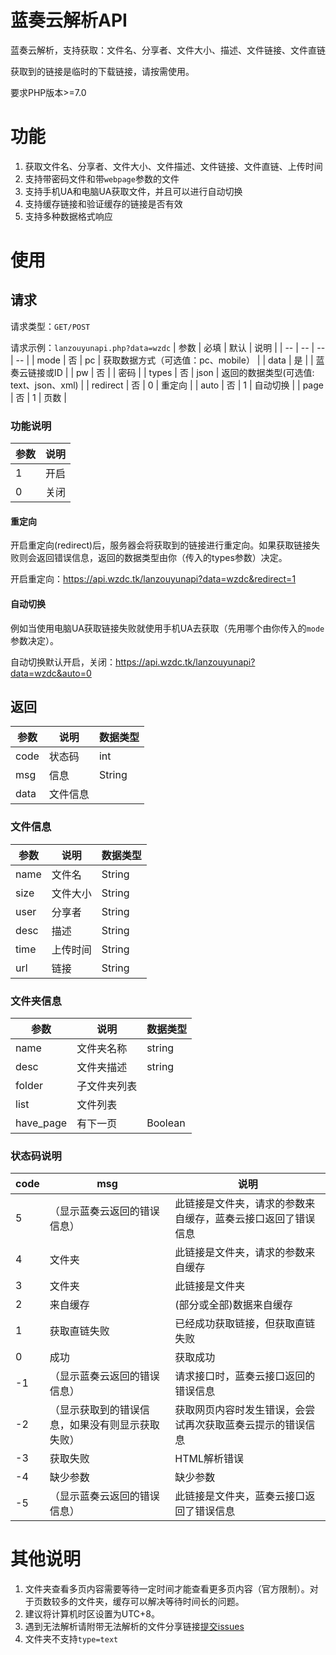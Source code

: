# 蓝奏云解析API
蓝奏云解析，支持获取：文件名、分享者、文件大小、描述、文件链接、文件直链

获取到的链接是临时的下载链接，请按需使用。

要求PHP版本>=7.0

# 功能
1. 获取文件名、分享者、文件大小、文件描述、文件链接、文件直链、上传时间
2. 支持带密码文件和带`webpage`参数的文件
3. 支持手机UA和电脑UA获取文件，并且可以进行自动切换
4. 支持缓存链接和验证缓存的链接是否有效
5. 支持多种数据格式响应

# 使用

## 请求
请求类型：`GET/POST`

请求示例：`lanzouyunapi.php?data=wzdc`
| 参数 | 必填 | 默认 | 说明 |
| -- | -- | -- | -- |
| mode | 否 | pc | 获取数据方式（可选值：pc、mobile） |
| data | 是 | | 蓝奏云链接或ID |
| pw | 否 | | 密码 |
| types | 否 | json | 返回的数据类型(可选值: text、json、xml) |
| redirect | 否 | 0 | 重定向 |
| auto | 否 | 1 | 自动切换 |
| page | 否 | 1 | 页数 |

### 功能说明


| 参数 | 说明 |
| -- | -- |
| 1  | 开启 |
| 0  | 关闭 |

#### 重定向

开启重定向(redirect)后，服务器会将获取到的链接进行重定向。如果获取链接失败则会返回错误信息，返回的数据类型由你（传入的types参数）决定。

开启重定向：https://api.wzdc.tk/lanzouyunapi?data=wzdc&redirect=1

#### 自动切换

例如当使用电脑UA获取链接失败就使用手机UA去获取（先用哪个由你传入的`mode`参数决定）。

自动切换默认开启，关闭：https://api.wzdc.tk/lanzouyunapi?data=wzdc&auto=0

## 返回

| 参数 | 说明 | 数据类型 |
| -- | -- | -- |
| code | 状态码 | int |
| msg | 信息 | String |
| data | 文件信息 |  |

### 文件信息
| 参数 | 说明 | 数据类型 |
| -- | -- | -- |
| name | 文件名 | String |
| size | 文件大小 | String |
| user | 分享者 | String |
| desc | 描述 | String |
| time | 上传时间 | String |
| url | 链接 | String |

### 文件夹信息
| 参数 | 说明 | 数据类型 |
| -- | -- | -- |
| name | 文件夹名称 | string |
| desc | 文件夹描述 | string |
| folder | 子文件夹列表 |  |
| list | 文件列表 | |
| have_page | 有下一页 | Boolean |

### 状态码说明
| code | msg | 说明 |
| -- | -- | -- |
| 5  | （显示蓝奏云返回的错误信息） | 此链接是文件夹，请求的参数来自缓存，蓝奏云接口返回了错误信息 |
| 4  | 文件夹 | 此链接是文件夹，请求的参数来自缓存 |
| 3  | 文件夹 | 此链接是文件夹 |
| 2  | 来自缓存 | (部分或全部)数据来自缓存 |
| 1  | 获取直链失败 | 已经成功获取链接，但获取直链失败 |
| 0  | 成功 | 获取成功 |
| -1 | （显示蓝奏云返回的错误信息） | 请求接口时，蓝奏云接口返回的错误信息 |
| -2 | （显示获取到的错误信息，如果没有则显示获取失败） | 获取网页内容时发生错误，会尝试再次获取蓝奏云提示的错误信息 |
| -3 | 获取失败 | HTML解析错误 |
| -4 | 缺少参数 | 缺少参数 |
| -5 | （显示蓝奏云返回的错误信息） | 此链接是文件夹，蓝奏云接口返回了错误信息 |

# 其他说明
1. 文件夹查看多页内容需要等待一定时间才能查看更多页内容（官方限制）。对于页数较多的文件夹，缓存可以解决等待时间长的问题。
2. 建议将计算机时区设置为UTC+8。
3. 遇到无法解析请附带无法解析的文件分享链接[提交issues](https://github.com/wzdc/lanzouyunapi/issues)
4. 文件夹不支持`type=text`

